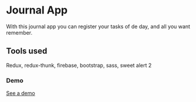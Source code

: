 # Journal App

With this journal app you can register your tasks of de day, and all you want remember.

## Tools used
Redux, redux-thunk, firebase, bootstrap, sass, sweet alert 2


### Demo

<a href="https://journal-app-41c42.web.app" > See a demo <a/>


